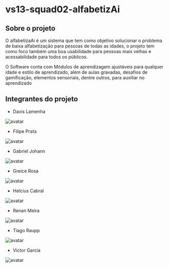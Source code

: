 # vs13-squad02-alfabetizAi

## Sobre o projeto

O alfabetizaAi é um sistema que tem como objetivo solucionar o problema de baixa alfabetização para pessoas de todas as idades, o projeto tem como foco também uma boa usabilidade para pessoas mais velhas e acessabilidade para todos os públicos.

O Software conta com Módulos de aprendizagem ajustáveis para qualquer idade e estilo de aprendizado, além de aulas gravadas, desafios de gamificação, elementos sensoriais, dentre outros, para auxiliar no aprendizado

## Integrantes do projeto

- Davis Lamenha

![avatar](https://github.com/davislamenha.png?size=150)

- Filipe Prata 

![avatar](https://github.com/FilipePrata.png?size=150)

- Gabriel Johann

![avatar](https://github.com/GabrielJohann.png?size=150)

- Greice Rosa

![avatar](https://github.com/Greicekelly.png?size=150)

- Helcius Cabral

![avatar](https://github.com/Helcius.png?size=150)

- Renan Meira

![avatar](https://github.com/RenanStMeira.png?size=150)

- Tiago Raupp

![avatar](https://github.com/tiraupp.png?size=150)

- Victor Garcia

![avatar](https://github.com/victorgarciadss.png?size=150)



